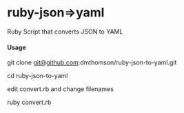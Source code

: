 ruby-json=>yaml
=================

Ruby Script that converts JSON to YAML

#### Usage
   git clone git@github.com:dmthomson/ruby-json-to-yaml.git

   cd ruby-json-to-yaml
  
   edit convert.rb and  change filenames

   ruby convert.rb
